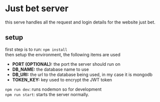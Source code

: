 # Just bet server

this serve handles all the request and login details for the website just bet.

## setup

first step is to run: `npm install`\
then setup the environment, the following items are used

- **PORT (OPTIONAL):** the port the server should run on
- **DB_NAME:** the database name to use
- **DB_URI:** the url to the database being used, in my case it is mongodb
- **TOKEN_KEY:** key used to encrypt the JWT token

`npm run dev`: runs nodemon so for development\
`npm run start`: starts the server normally.

